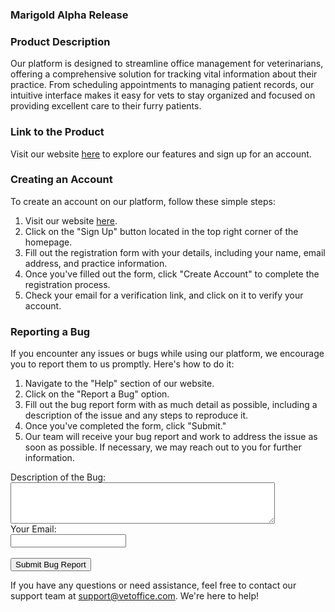 ### Marigold Alpha Release

### Product Description
Our platform is designed to streamline office management for veterinarians, offering a comprehensive solution for tracking vital information about their practice. From scheduling appointments to managing patient records, our intuitive interface makes it easy for vets to stay organized and focused on providing excellent care to their furry patients.

### Link to the Product
Visit our website [here](http://angular-checkmate.s3-website-us-west-2.amazonaws.com/dashboard) to explore our features and sign up for an account.

### Creating an Account
To create an account on our platform, follow these simple steps:
1. Visit our website [here](http://angular-checkmate.s3-website-us-west-2.amazonaws.com/dashboard).
2. Click on the "Sign Up" button located in the top right corner of the homepage.
3. Fill out the registration form with your details, including your name, email address, and practice information.
4. Once you've filled out the form, click "Create Account" to complete the registration process.
5. Check your email for a verification link, and click on it to verify your account.

### Reporting a Bug
If you encounter any issues or bugs while using our platform, we encourage you to report them to us promptly. Here's how to do it:
1. Navigate to the "Help" section of our website.
2. Click on the "Report a Bug" option.
3. Fill out the bug report form with as much detail as possible, including a description of the issue and any steps to reproduce it.
4. Once you've completed the form, click "Submit."
5. Our team will receive your bug report and work to address the issue as soon as possible. If necessary, we may reach out to you for further information.

<form action="YOUR_FORM_ACTION_URL" method="post">
  <label for="bug-description">Description of the Bug:</label><br>
  <textarea id="bug-description" name="bug-description" rows="4" cols="50"></textarea><br>
  <label for="email">Your Email:</label><br>
  <input type="email" id="email" name="email"><br><br>
  <input type="submit" value="Submit Bug Report">
</form>

If you have any questions or need assistance, feel free to contact our support team at [support@vetoffice.com](mailto:support@vetoffice.com). We're here to help!



